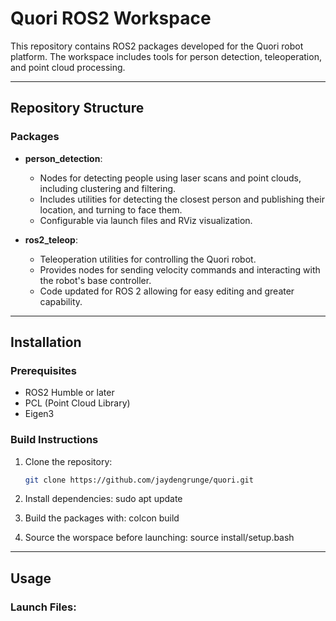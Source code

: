 # Quori ROS2 Workspace

This repository contains ROS2 packages developed for the Quori robot platform. The workspace includes tools for person detection, teleoperation, and point cloud processing.

---

## Repository Structure

### **Packages**
- **person_detection**: 
  - Nodes for detecting people using laser scans and point clouds, including clustering and filtering.
  - Includes utilities for detecting the closest person and publishing their location, and turning to face them.
  - Configurable via launch files and RViz visualization.

- **ros2_teleop**: 
  - Teleoperation utilities for controlling the Quori robot.
  - Provides nodes for sending velocity commands and interacting with the robot's base controller.
  - Code updated for ROS 2 allowing for easy editing and greater capability.

---

## Installation

### Prerequisites
- ROS2 Humble or later
- PCL (Point Cloud Library)
- Eigen3

### Build Instructions
1. Clone the repository:
   ```bash
   git clone https://github.com/jaydengrunge/quori.git

3. Install dependencies:
   sudo apt update

4. Build the packages with:
   colcon build

5. Source the worspace before launching:
   source install/setup.bash

---

## Usage

### Launch Files:


